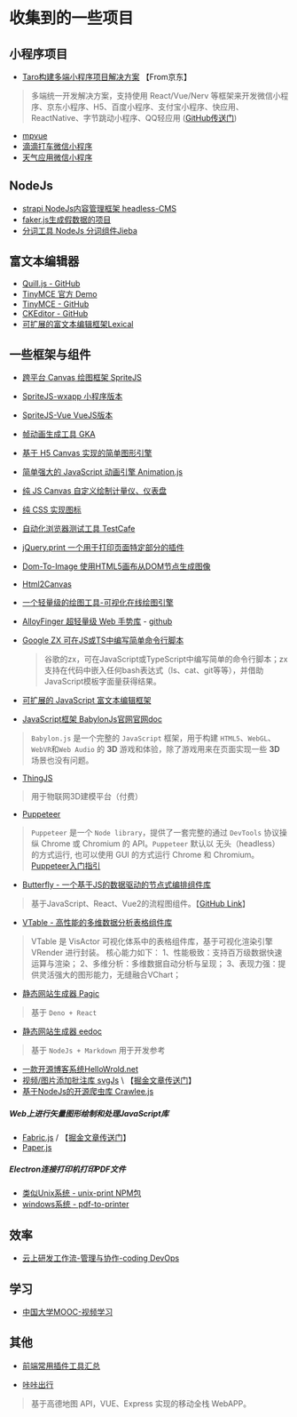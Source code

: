 # 收集到的一些项目

## 小程序项目
* [Taro构建多端小程序项目解决方案](https://taro.zone/) 【From京东】
> 多端统一开发解决方案，支持使用 React/Vue/Nerv 等框架来开发微信小程序、京东小程序、H5、百度小程序、支付宝小程序、快应用、ReactNative、字节跳动小程序、QQ轻应用
> ([GitHub传送门](https://github.com/NervJS/taro))
* [mpvue](https://github.com/WsmDyj/mpvue)
* [滴滴打车微信小程序](https://github.com/WsmDyj/didi)
* [天气应用微信小程序](https://github.com/myvin/quietweather)

## NodeJs
- [strapi NodeJs内容管理框架 headless-CMS](https://github.com/strapi/strapi)
- [faker.js生成假数据的项目](https://github.com/marak/faker.js/)
- [分词工具 NodeJs 分词组件Jieba](https://www.npmjs.com/package/nodejieba)

## 富文本编辑器
- [Quill.js - GitHub](https://github.com/quilljs/quill)
- [TinyMCE 官方 Demo](https://www.tiny.cloud/docs/demo/full-featured/)
- [TinyMCE - GitHub](https://github.com/tinymce/tinymce)
- [CKEditor - GitHub](https://github.com/ckeditor/ckeditor4)
- [可扩展的富文本编辑框架Lexical](https://github.com/facebook/lexical)

## 一些框架与组件
- [跨平台 Canvas 绘图框架 SpriteJS](https://spritejs.org/#/zh-cn/index)
- [SpriteJS-wxapp 小程序版本](https://github.com/spritejs/sprite-wxapp)
- [SpriteJS-Vue VueJS版本](https://github.com/spritejs/sprite-vue)
- [帧动画生成工具 GKA](https://gka.js.org/#/)
- [基于 H5 Canvas 实现的简单图形引擎](https://github.com/348052148/Draw2.js)
- [简单强大的 JavaScript 动画引擎 Animation.js](https://github.com/web-animations/web-animations-js)
- [纯 JS Canvas 自定义绘制计量仪、仪表盘](https://github.com/Mikhus/canvas-gauges)
- [纯 CSS 实现图标](https://cssicon.space/#/)
- [自动化浏览器测试工具 TestCafe](https://github.com/DevExpress/testcafe)
- [jQuery.print 一个用于打印页面特定部分的插件](https://github.com/DoersGuild/jQuery.print)
- [Dom-To-Image 使用HTML5画布从DOM节点生成图像](https://github.com/tsayen/dom-to-image)
- [Html2Canvas](https://github.com/niklasvh/html2canvas)
- [一个轻量级的绘图工具-可视化在线绘图引擎](https://github.com/le5le-com/topology/)
- [AlloyFinger 超轻量级 Web 手势库](http://www.alloyteam.com/2016/11/11568/) - [github](https://github.com/AlloyTeam/AlloyFinger)
- [Google ZX 可在JS或TS中编写简单命令行脚本](https://www.npmjs.com/package/zx)
  > 谷歌的zx，可在JavaScript或TypeScript中编写简单的命令行脚本；zx支持在代码中嵌入任何bash表达式（ls、cat、git等等），并借助JavaScript模板字面量获得结果。

- [可扩展的 JavaScript 富文本编辑框架](https://github.com/facebook/lexical)
- [JavaScript框架 BabylonJs](https://github.com/BabylonJS/Babylon.js)[官网](https://www.babylonjs.com/)[官网doc](https://doc.babylonjs.com/)
> `Babylon.js` 是一个完整的 `JavaScript` 框架，用于构建 `HTML5`、`WebGL`、`WebVR`和`Web Audio` 的 **3D** 游戏和体验，除了游戏用来在页面实现一些 **3D** 场景也没有问题。

- [ThingJS](https://www.thingjs.com/guide/platform/)
> 用于物联网3D建模平台（付费）

- [Puppeteer](https://www.npmjs.com/package/puppeteer)
> `Puppeteer` 是一个 `Node library`，提供了一套完整的通过 `DevTools` 协议操纵 Chrome 或 Chromium 的 API。`Puppeteer` 默认以 无头（headless） 的方式运行, 也可以使用 GUI 的方式运行 Chrome 和 Chromium。
> [Puppeteer入门指引](https://juejin.cn/post/7030695729769218062)

- [Butterfly - 一个基于JS的数据驱动的节点式编排组件库](https://butterfly-dag.gitee.io/butterfly-dag/home)
> 基于JavaScript、React、Vue2的流程图组件。【[GitHub Link](https://github.com/alibaba/butterfly/)】

- [VTable - 高性能的多维数据分析表格组件库](https://github.com/VisActor/VTable/blob/develop/README.zh-CN.md)
> VTable 是 VisActor 可视化体系中的表格组件库，基于可视化渲染引擎 VRender 进行封装。 核心能力如下：
> 1、性能极致：支持百万级数据快速运算与渲染；
> 2、多维分析：多维数据自动分析与呈现；
> 3、表现力强：提供灵活强大的图形能力，无缝融合VChart；

- [静态网站生成器 Pagic](https://pagic.org/zh-CN/)
> 基于 `Deno + React`
- [静态网站生成器 eedoc](https://github.com/Pluckypan/eedoc)
> 基于 `NodeJs + Markdown`
> 用于开发参考
 
- [一款开源博客系统HelloWrold.net](https://github.com/helloworld-Co)
- [视频/图片添加批注库 svgJs](https://svgjs.dev/docs/3.0/getting-started/) \ 【[掘金文章传送门](https://juejin.cn/post/7406143793999839282)】
- [基于NodeJs的开源爬虫库 Crawlee.js](https://juejin.cn/post/7402977951597314057)

##### Web上进行矢量图形绘制和处理JavaScript库
- [Fabric.js](https://github.com/fabricjs/fabric.js) / 【[掘金文章传送门](https://juejin.cn/post/7333421776461119497)】
- [Paper.js](https://github.com/paperjs/paper.js)


##### Electron连接打印机打印PDF文件
- [类似Unix系统 - unix-print NPM包](https://www.npmjs.com/package/unix-print)
- [windows系统 - pdf-to-printer](https://www.npmjs.com/package/pdf-to-printer)


## 效率
- [云上研发工作流-管理与协作-coding DevOps](https://coding.net/)

## 学习
- [中国大学MOOC-视频学习](https://www.icourse163.org/)


## 其他
- [前端常用插件工具汇总](https://juejin.cn/post/6844903683411410951)
* [咔咔出行](https://github.com/wwenj/tripRecord)
> 基于高德地图 API，VUE、Express 实现的移动全栈 WebAPP。

